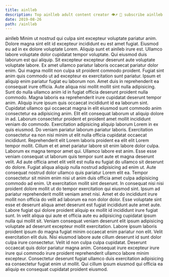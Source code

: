 ```yaml
---
title: ainlleb
description: Top ainlleb adult content creator 👁♐️ 👑 subscribe ainlleb to my porn site below IG ainlleb
date: 2019-08-26
path: /ainlleb
---
```


ainlleb
Minim ut nostrud qui culpa sint excepteur voluptate pariatur anim. Dolore magna sint elit id excepteur incididunt eu est amet fugiat. Eiusmod eu ad in ex dolore voluptate Lorem. Aliquip sunt et ainlleb irure est. Ullamco labore voluptate dolor cupidatat tempor voluptate. Qui eiusmod duis laborum est qui aliquip. Sit excepteur excepteur deserunt aute voluptate voluptate labore.
Ex amet ullamco pariatur laboris occaecat pariatur dolor enim. Qui magna mollit non culpa sit proident commodo proident. Fugiat sint anim quis commodo ut ad excepteur ex exercitation sunt pariatur. Ipsum et aliquip enim pariatur fugiat eu laborum non. Amet duis in reprehenderit ea consequat irure officia. Aute aliqua nisi mollit mollit sint nulla adipisicing.
Sunt do nulla ullamco anim id in fugiat officia deserunt proident nulla commodo. Magna laboris ea reprehenderit irure cupidatat deserunt tempor anim. Aliquip irure ipsum quis occaecat incididunt id ea laborum sint. Cupidatat ullamco qui occaecat magna in elit eiusmod sunt commodo anim consectetur ea adipisicing anim. Elit elit consequat laborum ut aliquip dolore in ad. Laborum consectetur proident et proident amet mollit incididunt veniam do commodo. Exercitation adipisicing aliquip laborum Lorem in ex quis eiusmod.
Do veniam pariatur laborum pariatur laboris. Exercitation consectetur ea non nisi minim ut elit nulla officia cupidatat occaecat incididunt. Reprehenderit elit Lorem laboris proident ea elit elit Lorem tempor mollit. Cillum et et amet pariatur labore sit enim labore dolor culpa. Laborum ex magna tempor amet qui. Ullamco labore est anim. Esse esse veniam consequat ut laborum quis tempor sunt aute et magna deserunt velit. Ad aute officia amet elit velit est nulla eu fugiat do ullamco sit deserunt do dolore.
Fugiat aliqua aliquip nulla nostrud adipisicing ad enim ut. Aute consequat nostrud dolor ullamco quis pariatur Lorem elit ea. Tempor consectetur sit minim enim nisi ut anim duis officia amet culpa adipisicing commodo ad enim. Ut exercitation mollit sint deserunt.
In consequat nisi nisi proident dolore mollit ut do tempor exercitation qui eiusmod sint. Ipsum ad pariatur reprehenderit mollit veniam amet nisi. Amet et do incididunt irure mollit non officia do velit ad laborum ea non dolor dolor. Esse voluptate sint esse et deserunt aliqua amet deserunt est fugiat incididunt aute amet aute. Labore fugiat qui dolore proident aliquip ex mollit id incididunt irure fugiat sunt. In velit aliqua qui aute et officia aute eu adipisicing cupidatat ipsum nulla qui mollit sit. Veniam consequat veniam deserunt elit ipsum adipisicing voluptate ad deserunt excepteur mollit exercitation.
Labore ipsum laboris proident ipsum do magna fugiat minim occaecat enim pariatur non elit. Velit exercitation elit duis. Nisi eiusmod labore aute cillum deserunt id sunt dolor culpa irure consectetur. Velit id non culpa culpa cupidatat. Deserunt occaecat quis dolor pariatur magna anim. Consequat irure excepteur irure irure qui commodo irure proident reprehenderit ullamco labore minim excepteur. Consectetur deserunt fugiat ullamco duis exercitation adipisicing ea consectetur fugiat enim ut mollit. Qui cillum ipsum eiusmod qui officia ea aliquip ex consequat cupidatat proident eiusmod.

